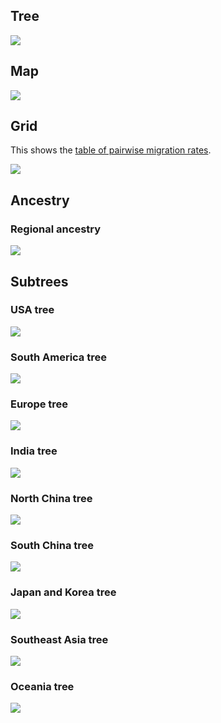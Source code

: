 ## Tree

![](figures/vic_small_geo_tree.png)

## Map

![](figures/vic_small_geo_map.png)

## Grid

This shows the [table of pairwise migration rates](stats/vic_small_geo_mig.tsv).

![](figures/vic_small_geo_grid.png)

## Ancestry

### Regional ancestry

![](figures/vic_small_geo_regionhist.png)

## Subtrees

### USA tree

![](figures/vic_small_geo_usatree.png)

### South America tree

![](figures/vic_small_geo_satree.png)

### Europe tree

![](figures/vic_small_geo_europetree.png)

### India tree

![](figures/vic_small_geo_indiatree.png)

### North China tree

![](figures/vic_small_geo_nchinatree.png)

### South China tree

![](figures/vic_small_geo_schinatree.png)

### Japan and Korea tree

![](figures/vic_small_geo_jktree.png)

### Southeast Asia tree

![](figures/vic_small_geo_seasiatree.png)

### Oceania tree

![](figures/vic_small_geo_oceaniatree.png)